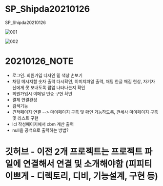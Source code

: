 # SP_Shipda20210126
SP_Shipda20210126

![001](https://user-images.githubusercontent.com/73155839/105938665-0bda8600-609b-11eb-9516-4edefdff1695.png)

![002](https://user-images.githubusercontent.com/73155839/105938669-0d0bb300-609b-11eb-8677-401580f1bfe4.png)


# 20210126_NOTE
* 로그인. 회원가입 디자인 밑 색상 손보기
* 채팅 메시지함 숫자 출력 다시확인, 이미지파일 출력, 채팅 한글 깨짐 현상, 자기자신에게 못 보내도록 팝업 나타나는지 확인
* 회원가입시 이메일 인증 구현 확인
* 결제 연결완성
* 검색기능
* 견적페이지 연결 --> 마이페이지 구축 및 확인 가능하도록, 관세사 마이페이지 구축 및 리스트 구현
* lcl 작성페이지에서 cbm 계산 출력
* null을 공백으로 출력하는 방법?




# 깃허브 - 이전 2개 프로젝트는 프로젝트 파일에 연결해서 연결 및 소개해야함 (피피티 이쁘게 - 디렉토리, 디비, 기능설계, 구현 등)

